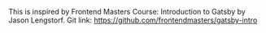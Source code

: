 
This is inspired by Frontend Masters Course: Introduction to Gatsby by Jason Lengstorf.
Git link: https://github.com/frontendmasters/gatsby-intro
